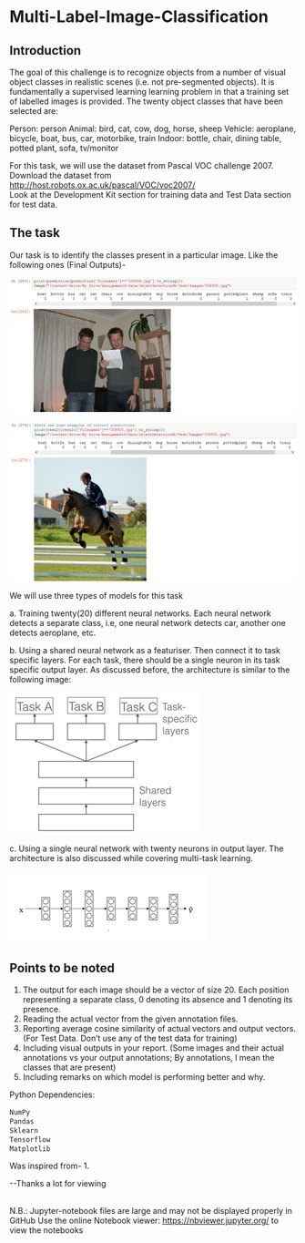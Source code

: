 # Multi-Label-Image-Classification

## Introduction
The goal of this challenge is to recognize objects from a number of visual object classes in realistic scenes (i.e. not pre-segmented objects). It is fundamentally a supervised learning learning problem in that a training set of labelled images is provided. The twenty object classes that have been selected are: 
 
Person: person 
Animal: bird, cat, cow, dog, horse, sheep 
Vehicle: aeroplane, bicycle, boat, bus, car, motorbike, train 
Indoor: bottle, chair, dining table, potted plant, sofa, tv/monitor 

For this task, we will use the dataset from Pascal VOC challenge 2007. Download the dataset from http://host.robots.ox.ac.uk/pascal/VOC/voc2007/ <br>Look at the Development Kit section for training data and Test Data section for test data.


## The task
Our task is to identify the classes present in a particular image. Like the following ones (Final Outputs)- 

![sample1](https://github.com/TasnimAhmedEee/Multi-Label-Image-Classification/blob/master/sample1.png)

![sample2](https://github.com/TasnimAhmedEee/Multi-Label-Image-Classification/blob/master/sample2.png)





We will use three types of models for this task 

a.	Training twenty(20) different neural networks. Each neural network detects a separate class, i.e, one neural network detects car, another one detects aeroplane, etc. 

b.	Using a shared neural network as a featuriser. Then connect it to task specific layers. For each task, there should be a single neuron in its task specific output layer. As discussed before, the architecture is similar to the following image:

![multi-task-nn](https://github.com/TasnimAhmedEee/Multi-Label-Image-Classification/blob/master/multi-task-nn.png)
 
c.	Using a single neural network with twenty neurons in output layer. The architecture is also discussed while covering multi-task learning.

![shared-nn](https://github.com/TasnimAhmedEee/Multi-Label-Image-Classification/blob/master/shared-nn.png)


## Points to be noted 
1.  The output for each image should be a vector of size 20. Each position representing a separate class, 0 denoting its absence and 1 denoting its presence. 
2.	Reading the actual vector from the given annotation files. 
3.	Reporting average cosine similarity of actual vectors and output vectors. (For Test Data. Don’t use any of the test data for training) 
4.	Including visual outputs in your report. (Some images and their actual annotations vs your output annotations; By annotations, I mean the classes that are present)  
5.	Including remarks on which model is performing better and why. 

Python Dependencies:

    NumPy
    Pandas
    Sklearn
    Tensorflow
    Matplotlib

Was inspired from-
1. 

--Thanks a lot for viewing<br><br></p>

N.B.: Jupyter-notebook files are large and may not be displayed properly in GitHub Use the online Notebook viewer: https://nbviewer.jupyter.org/ to view the notebooks

